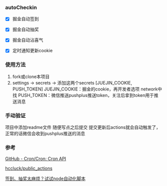 ### autoCheckin

- [x] 掘金自动签到

- [x] 掘金自动抽奖

- [x] 掘金自动沾喜气

- [x] 定时通知更新cookie

### 使用方法
1. fork或clone本项目
2. settings -> secrets -> 添加这两个secrets [JUEJIN_COOKIE, PUSH_TOKEN]
JUEJIN_COOKIE：掘金的cookie，再开发者选项 network中找
PUSH_TOKEN：微信推送pushplus推送token，关注后拿到token用于推送消息

### 手动验证
项目中添加readme文件 随便写点之后提交
提交更新后actions就会自动触发了，正常的话微信会收到pushplus推送的消息

### 参考
[GitHub - Cron/Cron: Cron API](https://github.com/Cron/Cron) 

[hccluck/public_actions](https://github.com/hccluck/public_actions)  

[签到、抽奖太麻烦？试试node自动化脚本](https://juejin.cn/post/7048958654334107684)

<!-- 
2023-04-24更新cookie 
https://api.juejin.cn/interact_api/v1/message/count 

2024-03-15更新cookie 
-->
